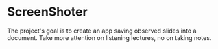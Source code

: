 # ScreenShoter
The project's goal is to create an app saving observed slides into a document. Take more attention on listening lectures, no on taking notes.
